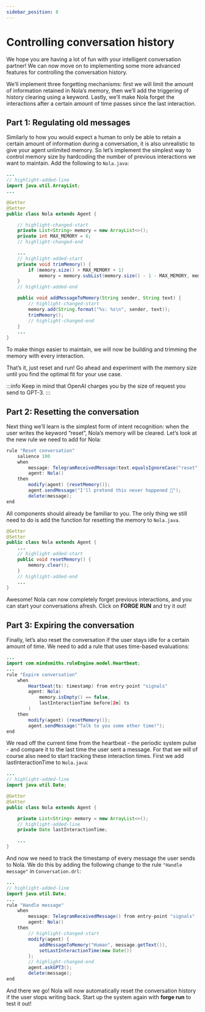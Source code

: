 ```yaml
---
sidebar_position: 8
---
```


# Controlling conversation history

We hope you are having a lot of fun with your intelligent conversation partner! We can now move on to implementing some more advanced features for controlling the conversation history.


We’ll implement three forgetting mechanisms: first we will limit the amount of information retained in Nola’s memory, then we’ll add the triggering of history clearing using a keyword. Lastly, we’ll make Nola forget the interactions after a certain amount of time passes since the last interaction.


## Part 1: Regulating old messages

Similarly to how you would expect a human to only be able to retain a certain amount of information during a conversation, it is also unrealistic to give your agent unlimited memory.
So let’s implement the simplest way to control memory size by hardcoding the number of previous interactions we want to maintain. Add the following to ```Nola.java```:

```java title="models/agents/Nola.java"
...
// highlight-added-line
import java.util.ArrayList;
...

@Getter
@Setter
public class Nola extends Agent {

    // highlight-changed-start
    private List<String> memory = new ArrayList<>();
    private int MAX_MEMORY = 6;
    // highlight-changed-end

    ...
    // highlight-added-start
    private void trimMemory() {
        if (memory.size() > MAX_MEMORY + 1)
            memory = memory.subList(memory.size() - 1 - MAX_MEMORY, memory.size());
    }
    // highlight-added-end

    public void addMessageToMemory(String sender, String text) {
        // highlight-changed-start
        memory.add(String.format("%s: %s\n", sender, text));
        trimMemory();
        // highlight-changed-end
    }
    ...
}
```

To make things easier to maintain, we will now be building and trimming the memory with every interaction.


That’s it, just reset and run! Go ahead and experiment with the memory size until you find the optimal fit for your use case.


:::info
Keep in mind that OpenAI charges you by the size of request you send to GPT-3.
:::

## Part 2: Resetting the conversation

Next thing we’ll learn is the simplest form of intent recognition: when the user writes the keyword “reset”, Nola’s memory will be cleared.
Let’s look at the new rule we need to add for Nola:

```java title="rules/nola/Conversation.drl"
rule "Reset conversation"
    salience 100
    when
        message: TelegramReceivedMessage(text.equalsIgnoreCase("reset")) from entry-point "signals"
        agent: Nola()
    then
        modify(agent) {resetMemory()};
        agent.sendMessage("I'll pretend this never happened 🤫");
        delete(message);
end
```

All components should already be familiar to you. The only thing we still need to do is add the function for resetting the memory to ```Nola.java```.

```java title="models/agents/Nola.java"
@Getter
@Setter
public class Nola extends Agent {
    ...
    // highlight-added-start
    public void resetMemory() {
        memory.clear();
    }
    // highlight-added-end
    ...
}
```

Awesome! Nola can now completely forget previous interactions, and you can start your conversations afresh. Click on **FORGE RUN** and try it out!


## Part 3: Expiring the conversation

Finally, let’s also reset the conversation if the user stays idle for a certain amount of time. We need to add a rule that uses time-based evaluations:

```java title="rules/nola/Conversation.drl"
...
import com.mindsmiths.ruleEngine.model.Heartbeat;
...
rule "Expire conversation"
    when
        Heartbeat(ts: timestamp) from entry-point "signals"
        agent: Nola(
            memory.isEmpty() == false,
            lastInteractionTime before[2m] ts
        )
    then
        modify(agent) {resetMemory()};
        agent.sendMessage("Talk to you some other time!");
end
```

We read off the current time from the heartbeat - the periodic system pulse - and compare it to the last time the user sent a message. For that we will of course also need to start tracking these interaction times. First we add lastInteractionTime to ```Nola.java```:

```java title="models/agents/Nola.java"
...
// highlight-added-line
import java.util.Date;

@Getter
@Setter
public class Nola extends Agent {

    private List<String> memory = new ArrayList<>();
    // highlight-added-line
    private Date lastInteractionTime;

    ...
}
```

And now we need to track the timestamp of every message the user sends to Nola. We do this by adding the following change to the rule ```"Handle message"``` in ```Conversation.drl```:

```java title="rules/nola/Conversation.drl"
...
// highlight-added-line
import java.util.Date;
...
rule "Handle message"
    when
        message: TelegramReceivedMessage() from entry-point "signals"
        agent: Nola()
    then
        // highlight-changed-start
        modify(agent) {
            addMessageToMemory("Human", message.getText()),
            setLastInteractionTime(new Date())
        };
        // highlight-changed-end
        agent.askGPT3();
        delete(message);
end
```

And there we go! Nola will now automatically reset the conversation history if the user stops writing back. Start up the system again with **forge run** to test it out!
